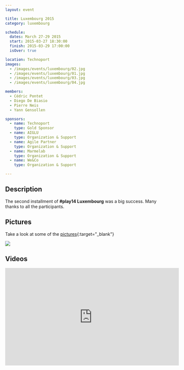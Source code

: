 ```yaml
---
layout: event

title: Luxembourg 2015
category: luxembourg

schedule:
  dates: March 27-29 2015
  start: 2015-03-27 18:30:00
  finish: 2015-03-29 17:00:00
  isOver: true

location: Technoport
images:
  - /images/events/luxembourg/02.jpg
  - /images/events/luxembourg/01.jpg
  - /images/events/luxembourg/03.jpg
  - /images/events/luxembourg/04.jpg

members:
  - Cédric Pontet
  - Diego De Biasio
  - Pierre Neis
  - Yann Gensollen

sponsors:
  - name: Technoport
    type: Gold Sponsor
  - name: AIGLU
    type: Organization & Support
  - name: Agile Partner
    type: Organization & Support
  - name: Marmelab
    type: Organization & Support
  - name: We&Co
    type: Organization & Support

---
```


## Description
The second installment of **#play14 Luxembourg** was a big success.
Many thanks to all the participants.

## Pictures
Take a look at some of the [pictures](https://goo.gl/photos/C5zy6EWd2pVx6BsQ9){:target="_blank"}

<a href='https://goo.gl/photos/C5zy6EWd2pVx6BsQ9' target="_blank">
  <img src='https://lh3.googleusercontent.com/d9T1oI030l4w5wnJ-ROhKw7rUA7HCR5HwUmhBVINO3UYaEV7UPjEoNWxC2RTZkNMEPIGq_WXoJ0UOKS-UCCvaHiWqlWhPS7oE0fIE2kiIfLbHHsgVk3BBL0Z52d3iYJjrFHFfQ' />
</a>



## Videos

<iframe width="560" height="315" src="https://www.youtube.com/embed/videoseries?list=PL6VQoC829PV1j_aElHBzOmB5Ja6nY5NXy" frameborder="0" allowfullscreen></iframe>